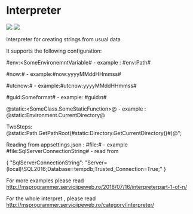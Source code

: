 # Interpreter


<img src='https://img.shields.io/nuget/v/interpreterdll.svg' />
<img src='https://img.shields.io/vso/build/ignatandrei/5fdb2dc7-9742-4619-a886-c8ed63bc791a/7.svg' />



Interpreter for creating strings from usual data

It supports the following configuration:

#env:<SomeEnvironemntVariable# - example : #env:Path# 

#now:<SomeFormat># - example:#now:yyyyMMddHHmmss#
 
#utcnow:<SomeFormat># - example:#utcnow:yyyyMMddHHmmss#

#guid:Someformat# - example:  #guid:n#

@static:<SomeClass.SomeStaticFunction>@  - example :  @static:Environment.CurrentDirectory@  

TwoSteps:
@static:Path.GetPathRoot(#static:Directory.GetCurrentDirectory()#)@";

 Reading from appsettings.json :
 #file:<NameOfJsonEntry># - example #file:SqlServerConnectionString#  -  read from 
  
  {
  "SqlServerConnectionString": "Server=(local)\\SQL2016;Database=tempdb;Trusted_Connection=True;"
}
 

For more examples please read http://msprogrammer.serviciipeweb.ro/2018/07/16/interpreterpart-1-of-n/ 


For the whole interpret , please read http://msprogrammer.serviciipeweb.ro/category/interpreter/ 
 
 
 
